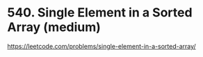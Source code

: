 # 540. Single Element in a Sorted Array (medium)

https://leetcode.com/problems/single-element-in-a-sorted-array/
